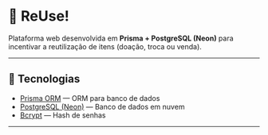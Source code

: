 # 🌱 ReUse!  

Plataforma web desenvolvida em **Prisma + PostgreSQL (Neon)** para incentivar a reutilização de itens (doação, troca ou venda).  

---

## 🚀 Tecnologias

- [Prisma ORM](https://www.prisma.io/) — ORM para banco de dados  
- [PostgreSQL (Neon)](https://neon.tech/) — Banco de dados em nuvem  
- [Bcrypt](https://www.npmjs.com/package/bcrypt) — Hash de senhas  

---



